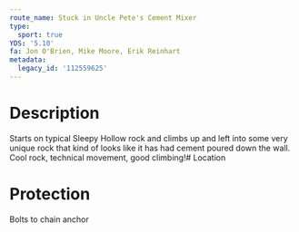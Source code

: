 ```yaml
---
route_name: Stuck in Uncle Pete's Cement Mixer
type:
  sport: true
YDS: '5.10'
fa: Jon O'Brien, Mike Moore, Erik Reinhart
metadata:
  legacy_id: '112559625'
---
```

# Description
Starts on typical Sleepy Hollow rock and climbs up and left into some very unique rock that kind of looks like it has had cement poured down the wall.  Cool rock, technical movement, good climbing!# Location
# Protection
Bolts to chain anchor
